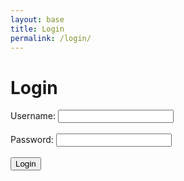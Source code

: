 ```yaml
---
layout: base
title: Login
permalink: /login/
---
```

<html>
<h1>Login</h1>
    <form id="loginForm">
        <label for="username">Username:</label>
        <input type="text" id="username" name="username" required><br><br>        
        <label for="password">Password:</label>
        <input type="password" id="password" name="password" required><br><br>       
        <input type="submit" value="Login">
    </form>
    <script>
        document.getElementById('loginForm').addEventListener('submit', function(event) {
            event.preventDefault(); // Prevent form submission
            // Get form data
            const formData = new FormData(this);            
            // Make POST request to backend API endpoint for login
            fetch('http://127.0.0.1:8240/api/users/login', {
                method: 'POST',
                body: formData
            })
            .then(response => {
                if (response.ok) {
                    window.location.href = '/AA_index.html'; 
                } else {
                    // Handle failed login (show error message, etc.)
                    console.error('Login failed');
                }
            })
            .catch(error => {
                console.error('Error:', error);
            });
        });
    </script>
    <html>